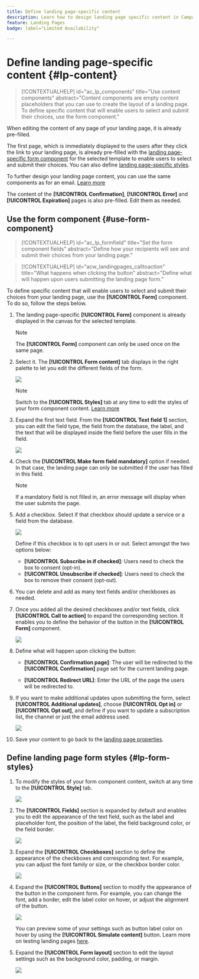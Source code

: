 ```yaml
---
title: Define landing page-specific content
description: Learn how to design landing page specific content in Campaign Web
feature: Landing Pages
badge: label="Limited Availability" 

---
```

# Define landing page-specific content {#lp-content}

>[!CONTEXTUALHELP]
>id="ac_lp_components"
>title="Use content components"
>abstract="Content components are empty content placeholders that you can use to create the layout of a landing page. To define specific content that will enable users to select and submit their choices, use the form component."

When editing the content of any page of your landing page, it is already pre-filled.

The first page, which is immediately displayed to the users after they click the link to your landing page, is already pre-filled with the [landing page-specific form component](#use-form-component) for the selected template to enable users to select and submit their choices. You can also define [landing page-specific styles](#lp-form-styles).

To further design your landing page content, you can use the same components as for an email. [Learn more](../email/content-components.md#add-content-components)

The content of the **[!UICONTROL Confirmation]**, **[!UICONTROL Error]** and **[!UICONTROL Expiration]** pages is also pre-filled. Edit them as needed.

## Use the form component {#use-form-component}

>[!CONTEXTUALHELP]
>id="ac_lp_formfield"
>title="Set the form component fields"
>abstract="Define how your recipients will see and submit their choices from your landing page."

>[!CONTEXTUALHELP]
>id="acw_landingpages_calltoaction"
>title="What happens when clicking the button"
>abstract="Define what will happen upon users submitting the landing page form."

To define specific content that will enable users to select and submit their choices from your landing page, use the **[!UICONTROL Form]** component. To do so, follow the steps below.

1. The landing page-specific **[!UICONTROL Form]** component is already displayed in the canvas for the selected template.

    >[!NOTE]
    >
    >The **[!UICONTROL Form]** component can only be used once on the same page.

1. Select it. The **[!UICONTROL Form content]** tab displays in the right palette to let you edit the different fields of the form.

    ![](assets/lp-form-component.png)

    >[!NOTE]
    >
    >Switch to the **[!UICONTROL Styles]** tab at any time to edit the styles of your form component content. [Learn more](#lp-form-styles)

1. Expand the first text field. From the **[!UICONTROL Text field 1]** section, you can edit the field type, the field from the database, the label, and the text that will be displayed inside the field before the user fills in the field.

    ![](assets/lp-form-text-field.png)

1. Check the **[!UICONTROL Make form field mandatory]** option if needed. In that case, the landing page can only be submitted if the user has filled in this field.

    >[!NOTE]
    >
    >If a mandatory field is not filled in, an error message will display when the user submits the page.

1. Add a checkbox. Select if that checkbox should update a service or a field from the database.

    ![](assets/lp-form-checkbox.png)

    Define if this checkbox is to opt users in or out. Select amongst the two options below:

    * **[!UICONTROL Subscribe in if checked]**: Users need to check the box to consent (opt-in).
    * **[!UICONTROL Unsubscribe if checked]**: Users need to check the box to remove their consent (opt-out).

1. You can delete and add as many text fields and/or checkboxes as needed.

1. Once you added all the desired checkboxes and/or text fields, click **[!UICONTROL Call to action]** to expand the corresponding section. It enables you to define the behavior of the button in the **[!UICONTROL Form]** component.

    ![](assets/lp-call-to-action.png)

1. Define what will happen upon clicking the button:

    * **[!UICONTROL Confirmation page]**: The user will be redirected to the **[!UICONTROL Confirmation]** page set for the current landing page.

    * **[!UICONTROL Redirect URL]**: Enter the URL of the page the users will be redirected to.

1. If you want to make additional updates upon submitting the form, select **[!UICONTROL Additional updates]**, choose **[!UICONTROL Opt in]** or **[!UICONTROL Opt out]**, and define if you want to update a subscription list, the channel or just the email address used.

    ![](assets/lp-form-additionnal-updates.png)

1. Save your content to go back to the [landing page properties](create-lp.md).

## Define landing page form styles {#lp-form-styles}

1. To modify the styles of your form component content, switch at any time to the **[!UICONTROL Style]** tab.

    ![](assets/lp_designer-form-style.png)

1. The **[!UICONTROL Fields]** section is expanded by default and enables you to edit the appearance of the text field, such as the label and placeholder font, the position of the label, the field background color, or the field border.

    ![](assets/lp_designer-form-style-fields.png)

1. Expand the **[!UICONTROL Checkboxes]** section to define the appearance of the checkboxes and corresponding text. For example, you can adjust the font family or size, or the checkbox border color.

    ![](assets/lp_designer-form-style-checkboxes.png)

1. Expand the **[!UICONTROL Buttons]** section to modify the appearance of the button in the component form. For example, you can change the font, add a border, edit the label color on hover, or adjust the alignment of the button.

    ![](assets/lp_designer-form-style-buttons.png)

    You can preview some of your settings such as button label color on hover by using the **[!UICONTROL Simulate content]** button. Learn more on testing landing pages [here](create-lp.md#test-landing-page).

1. Expand the **[!UICONTROL Form layout]** section to edit the layout settings such as the background color, padding, or margin.

    ![](assets/lp_designer-form-style-layout.png)

<!--
1. Expand the **[!UICONTROL Form error]** section to adjust the display of the error message that displays in case a problem occurs. Check the corresponding option to preview the error text on the form.

    ![](assets/lp_designer-form-error-preview.png)-->

